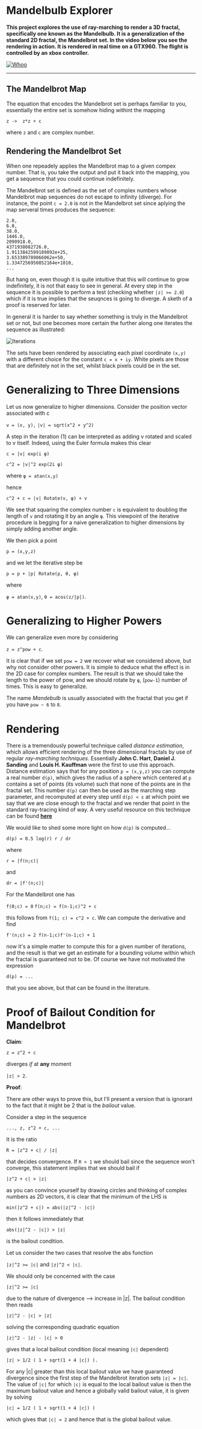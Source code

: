 
**Mandelbulb Explorer** 
=========================


**This project explores the use of ray-marching to render a 3D fractal, specifically one known as the Mandelbulb. It is a generalization of the standard 2D fractal, the Mandelbrot set. In the video below you see the rendering in action. It is rendered in real time on a GTX960. The flight is controlled by an xbox controller.**

[![Whoo](http://i.imgur.com/Uro1Atp.png)](https://youtu.be/TRwiLgBemGQ)

-----------------------

## The Mandelbrot Map

The equation that encodes the Mandelbrot set is perhaps familiar to you, essentially the entire set is somehow hiding  withint the mapping

` z ->  z*z + c `

where `z` and `c` are complex number.

## Rendering the Mandelbrot Set

When one repeadely applies the Mandelbrot map to a given compex number. That is, you take the output and put it back into the mapping, you get a sequence that you could continue indefinitely.

The Mandelbrot set is defined as the set of complex numbers whose Mandelbrot map sequences do not escape to infinity (diverge). For instance, the point `c = 2.0` is not in the Mandelbrot set since aplying the map serveral times produces the sequence:

```0.0,
2.0,
6.0,
38.0,
1446.0,
2090918.0,
4371938082726.0,
1.9113842599189892e+25,
3.653389789066062e+50,
1.3347256950852164e+1010,
...
```

But hang on, even though it is quite intuitive that this will continue to grow indefinitely, it is not that easy to see in general. At every step in the sequence it is possible to perform a test (checking whether `|z| >= 2.0`) which if it is true implies that the seuqnces is going to diverge. A sketh of a proof is reserved for later.

In general it is harder to say whether something is truly in the Mandelbrot set or not, but one becomes more certain the further along one iterates the sequence as illustrated:

![Iterations](http://i.imgur.com/CMHn3r7.png)

The sets have been rendered by associating each pixel coordinate `(x,y)` with a different choice for the constant `c = x + iy`. White pixels are those that are definitely not in the set, whilst black pixels could be in the set.

Generalizing to Three Dimensions
===========================================


Let us now generalize to higher dimensions. Consider the position vector associated with c

`v = (x, y),`
`|v| = sqrt(x^2 + y^2)`

A step in the iteration (1) can be interpreted as adding v rotated and scaled to v itself.
Indeed, using the Euler formula makes this clear

`c = |v| exp(i φ)`

`c^2 = |v|^2 exp(2i φ)`

where `φ = atan(x,y)`

hence

`c^2 + c = |v| Rotate(v, φ) + v`

We see that squaring the complex number `c` is equivalent to doubling the length of `v` and rotating it by an angle `φ`. This viewpoint of the iterative procedure is begging for a naive generalization to higher dimensions by simply adding another angle.

We then pick a point 

`p = (x,y,z)`

and we let the iterative step be

`p = p + |p| Rotate(p, θ, φ)`

where

`φ = atan(x,y)`,
`θ = acos(z/|p|)`.

Generalizing to Higher Powers 
======================================


We can generalize even more by considering

`z = z^pow + c`.

It is clear that if we set `pow = 2` we recover what we considered above, but why not consider other powers. It is simple to deduce what the effect is in the 2D case for complex numbers. The result is that we should take the length to the power of pow, and we should rotate by `φ`, (`pow-1`) number of times. This is easy to generalize.

The name _Mandebulb_ is usually associated with the fractal that you get if you have `pow ~ 6` to `8`.

Rendering 
=================================

There is a tremendously powerful technique called _distance estimation_, which allows efficient rendering of the three dimensional fractals by use of regular _ray-marching techniques_. Essentially **John C. Hart**, **Daniel J. Sanding** and **Louis H. Kauffman** were the first to use this approach. Distance estimation says that for any position `p = (x,y,z)` you can compute a real number `d(p)`, which gives the radius of a sphere which centered at `p` contains a set of points (its volume) such that none of the points are in the fractal set. This number `d(p)` can then be used as the marching step parameter, and recomputed at every step until `d(p) < ε` at which point we say that we are close enough to the fractal and we render that point in the standard ray-tracing kind of way. A very useful resource on this technique can be found [**here**](http://blog.hvidtfeldts.net/index.php/2011/09/distance-estimated-3d-fractals-iv-the-holy-grail/)

We would like to shed some more light on how `d(p)` is computed...

`d(p) = 0.5 log(r) r / dr`

where 

`r = |f(n;c)|`

and

`dr = |f'(n;c)|`

For the Mandelbrot one has 

`f(0;c) = 0`
`f(n;c) = f(n-1;c)^2 + c`

this follows from `f(1; c) = c^2 + c`. We can compute the derivative and find

`f'(n;c) = 2 f(n-1;c)f'(n-1;c) + 1`

now it's a simple matter to compute this for a given number of iterations, and the result is that we get an estimate for a bounding volume within which the fractal is guaranteed not to be. Of course we have not motivated the expression

`d(p) = ... `

that you see above, but that can be found in the literature.


Proof of Bailout Condition for Mandelbrot
================================


**Claim**:

`z = z^2 + c` 

diverges _if_ at **any** moment

`|z| > 2`.

**Proof**:

There are other ways to prove this, but I'll present a version that is ignorant to the fact that it might be 2 that is the _bailout_ value. 

Consider a step in the sequence

`..., z, z^2 + c, ...`

It is the ratio

`R = |z^2 + c| / |z|`

that decides convergence. If `R > 1` we should bail since the sequence won't converge, this statement implies that we should bail if

`|z^2 + c| > |z|`

as you can convince yourself by drawing circles and thinking of complex numbers as 2D vectors, it is clear that the minimum of the LHS is

`min(|z^2 + c|) = abs(|z|^2 - |c|)`

then it follows immediately that

`abs(|z|^2 - |c|) > |z|`

is the bailout condition. 

Let us consider the two cases that resolve the abs function

 `|z|^2 >= |c|`   and    `|z|^2 < |c|`.

We should only be concerned with the case

 `|z|^2 >= |c|`

due to the nature of divergence --> increase in |z|.
The bailout condition then reads

`|z|^2 - |c| > |z|`

solving the corresponding quadratic equation

`|z|^2 - |z| - |c| > 0`

gives that a local bailout condition (local meaning `|c|` dependent)

`|z| > 1/2 ( 1 + sqrt(1 + 4 |c|) ).`

For any |c| greater than this local bailout value we have guaranteed divergence since the first step of the Mandelbrot iteration sets `|z| = |c|`. The value of `|c|` for which `|c|` is equal to the local bailout value is then the maximum bailout value and hence a globally valid bailout value, it is given by solving

`|c| = 1/2 ( 1 + sqrt(1 + 4 |c|) )`

which gives that `|c| = 2` and hence that is the global bailout value.
